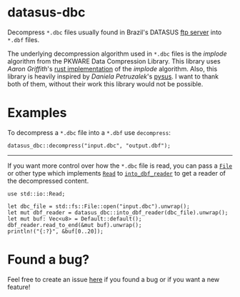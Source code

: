 # datasus-dbc

Decompress `*.dbc` files usually found in Brazil's DATASUS [ftp server](ftp://ftp.datasus.gov.br/dissemin/publicos) into `*.dbf` files.

The underlying decompression algorithm used in `*.dbc` files is the *implode* algorithm from the PKWARE Data Compression Library. This library uses *Aaron Griffith*'s [rust implementation](https://crates.io/crates/explode) of the *implode* algorithm. Also, this library is heavily inspired by *Daniela Petruzalek*'s [pysus](https://github.com/danicat/pysus). I want to thank both of them, without their work this library would not be possible.

# Examples

To decompress a `*.dbc` file into a `*.dbf` use `decompress`:
```no_run
datasus_dbc::decompress("input.dbc", "output.dbf");
```

---

If you want more control over how the `*.dbc` file is read, you can pass a [`File`](https://doc.rust-lang.org/std/io/struct.File.html) or other type which implements [`Read`](https://doc.rust-lang.org/std/io/trait.Read.html) to [`into_dbf_reader`](fn.into_dbf_reader.html) to get a reader of the decompressed content. 
```no_run
use std::io::Read;

let dbc_file = std::fs::File::open("input.dbc").unwrap();
let mut dbf_reader = datasus_dbc::into_dbf_reader(dbc_file).unwrap();
let mut buf: Vec<u8> = Default::default();
dbf_reader.read_to_end(&mut buf).unwrap();
println!("{:?}", &buf[0..20]);
```

# Found a bug?
Feel free to create an issue [here](https://github.com/mymatsubara/datasus-dbc/issues/new) if you found a bug or if you want a new feature!
